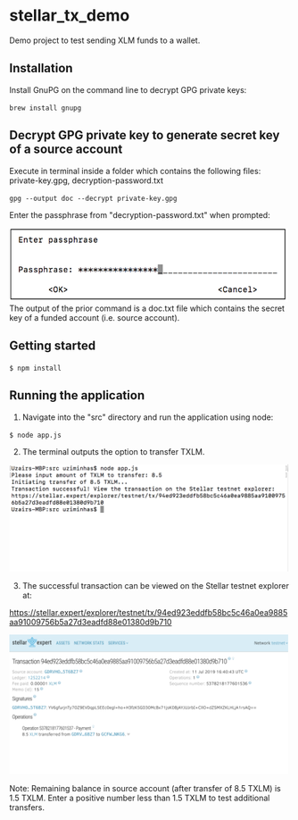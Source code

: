 # stellar_tx_demo
Demo project to test sending XLM funds to a wallet.

## Installation
Install GnuPG on the command line to decrypt GPG private keys:

``
brew install gnupg
``

## Decrypt GPG private key to generate secret key of a source account

Execute in terminal inside a folder which contains the following files: private-key.gpg, decryption-password.txt

``
gpg --output doc --decrypt private-key.gpg
``

Enter the passphrase from "decryption-password.txt" when prompted:

<img src="https://github.com/uziminhas/stellar_tx_demo/blob/master/enter_passphrase.png" width="500">
The output of the prior command is a doc.txt file which contains the secret key of a funded account (i.e. source account).

## Getting started
``
$ npm install
``

## Running the application
1) Navigate into the "src" directory and run the application using node:

``
$ node app.js
``

2) The terminal outputs the option to transfer TXLM.

<img src="https://github.com/uziminhas/stellar_tx_demo/blob/master/command_line.png" width="500">

3) The successful transaction can be viewed on the Stellar testnet explorer at:

https://stellar.expert/explorer/testnet/tx/94ed923eddfb58bc5c46a0ea9885aa91009756b5a27d3eadfd88e01380d9b710

<img src="https://github.com/uziminhas/stellar_tx_demo/blob/master/successful_transaction.png" width="500">


Note: Remaining balance in source account (after transfer of 8.5 TXLM) is 1.5 TXLM. Enter a positive number less than 1.5 TXLM to test additional transfers.
